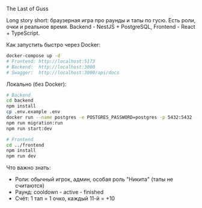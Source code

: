 The Last of Guss

Long story short: браузерная игра про раунды и тапы по гусю. 
Есть роли, очки и реальное время. 
Backend - NestJS + PostgreSQL, Frontend - React + TypeScript.

Как запустить быстро через Docker:

```bash
docker-compose up -d
# Frontend: http://localhost:5173
# Backend:  http://localhost:3000
# Swagger:  http://localhost:3000/api/docs
```

Локально (без Docker):

```bash
# Backend
cd backend
npm install
cp .env.example .env
docker run --name postgres -e POSTGRES_PASSWORD=postgres -p 5432:5432 -d postgres:15
npm run migration:run
npm run start:dev

# Frontend
cd ../frontend
npm install
npm run dev
```

Что важно знать:
- Роли: обычный игрок, админ, особая роль "Никита" (тапы не считаются)
- Раунд: cooldown - active - finished
- Счёт: 1 тап = 1 очко, каждый 11-й = +10
